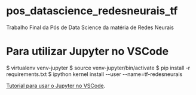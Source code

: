 # pos_datascience_redesneurais_tf
Trabalho Final da Pós de Data Science da matéria de Redes Neurais

# Para utilizar Jupyter no VSCode

$ virtualenv venv-jupyter
$ source venv-jupyter/bin/activate
$ pip install -r requirements.txt
$ ipython kernel install --user --name=tf-redesneurais

[Tutorial para usar o Jupyter no VSCode](https://anbasile.github.io/posts/2017-06-25-jupyter-venv/).
